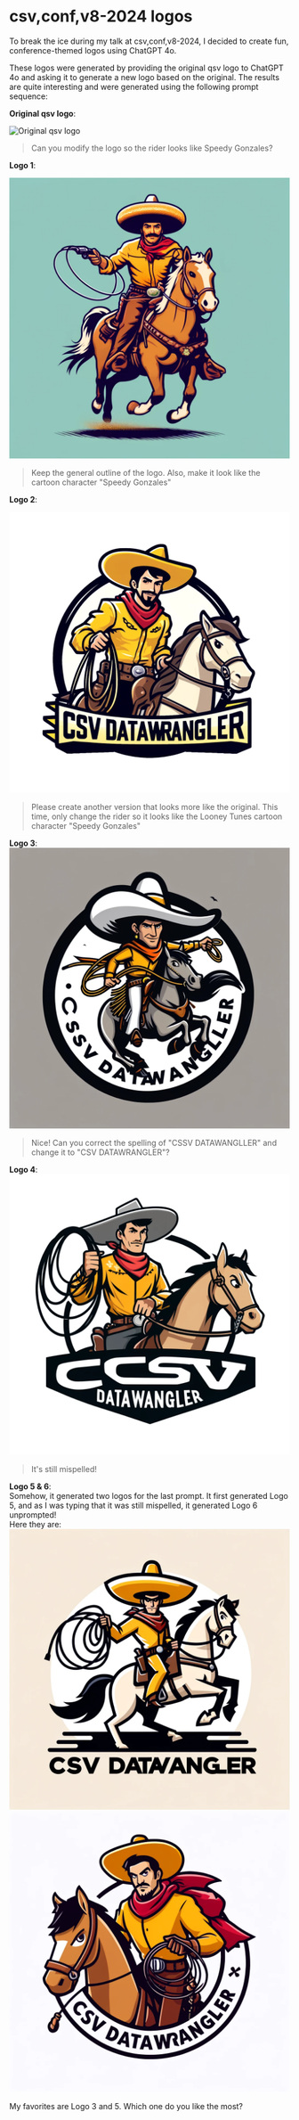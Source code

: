 # csv,conf,v8-2024 logos

To break the ice during my talk at csv,conf,v8-2024, I decided to create fun, conference-themed logos using ChatGPT 4o.

These logos were generated by providing the original qsv logo to ChatGPT 4o and asking it to generate a new logo based on the original. The results are quite interesting and were generated using the following prompt sequence:

**Original qsv logo**:

   ![Original qsv logo](../qsv-logo.png)
   > Can you modify the logo so the rider looks like Speedy Gonzales? 

**Logo 1**:

   ![Logo 1](qsv-ai-logo1.png)
   > Keep the general outline of the logo. Also, make it look like the cartoon character "Speedy Gonzales"  

**Logo 2**:

   ![Logo 2](qsv-ai-logo2.png)
   > Please create another version that looks more like the original. This time, only change the rider so it looks like the Looney Tunes cartoon character "Speedy Gonzales"

**Logo 3**:
   ![Logo 3](qsv-ai-logo3.png)
   > Nice! Can you correct the spelling of "CSSV DATAWANGLLER" and change it to "CSV DATAWRANGLER"?

**Logo 4**:
   ![Logo 4](qsv-ai-logo4.png)
   > It's still mispelled!

**Logo 5 & 6**:  
   Somehow, it generated two logos for the last prompt. It first generated Logo 5, and as I was typing that it was still mispelled, it generated Logo 6 unprompted!  
   Here they are:
   ![Logo 5](qsv-ai-logo5.png)
   ![Logo 6](qsv-ai-logo6.png)

My favorites are Logo 3 and 5. Which one do you like the most?

